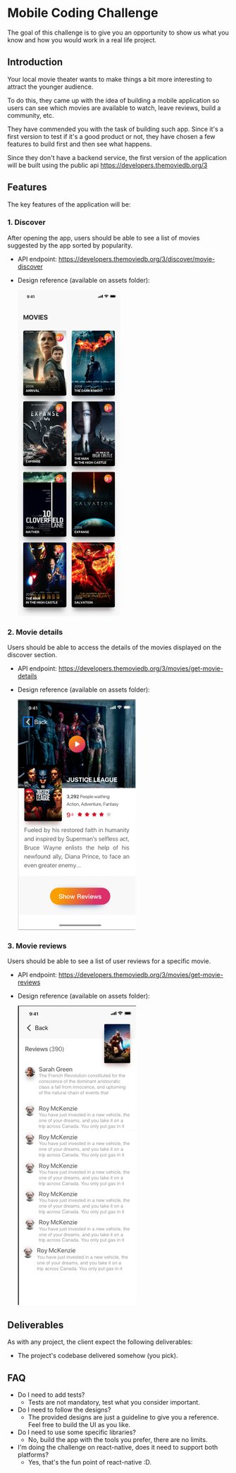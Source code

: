 # Mobile Coding Challenge
The goal of this challenge is to give you an opportunity to show us what you know and how you would work in a real life project.

## Introduction
Your local movie theater wants to make things a bit more interesting to attract the younger audience.

To do this, they came up with the idea of building a mobile application so users can see which movies are available to watch, leave reviews, build a community, etc.

They have commended you with the task of building such app. Since it's a first version to test if it's a good product or not, they have chosen a few features to build first and then see what happens.

Since they don't have a backend service, the first version of the application will be built using the public api https://developers.themoviedb.org/3

## Features
The key features of the application will be:

### 1. Discover
After opening the app, users should be able to see a list of movies suggested by the app sorted by popularity.

- API endpoint: https://developers.themoviedb.org/3/discover/movie-discover
- Design reference (available on assets folder):

   <img src="./assets/movies.png">


### 2. Movie details
Users should be able to access the details of the movies displayed on the discover section.

- API endpoint: https://developers.themoviedb.org/3/movies/get-movie-details
- Design reference (available on assets folder):

   <img src="./assets/detail.png">

### 3. Movie reviews
Users should be able to see a list of user reviews for a specific movie.

- API endpoint: https://developers.themoviedb.org/3/movies/get-movie-reviews
- Design reference (available on assets folder):

   <img src="./assets/reviews.png">

## Deliverables
As with any project, the client expect the following deliverables:
- The project's codebase delivered somehow (you pick).

## FAQ
- Do I need to add tests?
  - Tests are not mandatory, test what you consider important.
- Do I need to follow the designs?
  - The provided designs are just a guideline to give you a reference. Feel free to build the UI as you like.
- Do I need to use some specific libraries?
  - No, build the app with the tools you prefer, there are no limits.
- I'm doing the challenge on react-native, does it need to support both platforms?
  - Yes, that's the fun point of react-native :D.
